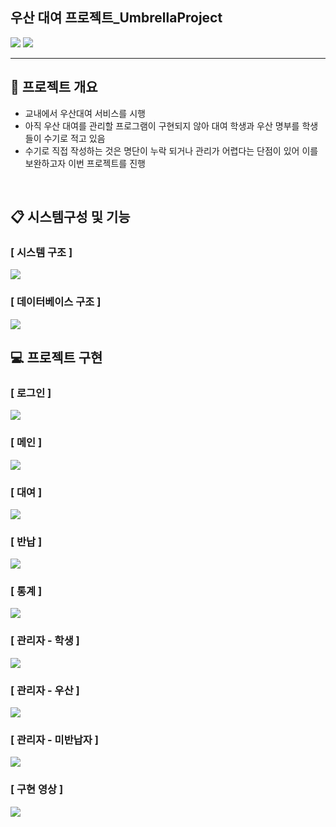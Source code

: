 ## 우산 대여 프로젝트_UmbrellaProject
<p> 
 
<img src="https://img.shields.io/badge/Java-3776AB?style=flat-square&logo=Java&logoColor=white"/>
<img src="https://img.shields.io/badge/Oracle-F80000?style=flat-square&logo=Oracle&logoColor=white"/>

</p>
<hr>

## 📑 프로젝트 개요
- 교내에서 우산대여 서비스를 시행 <br>
- 아직 우산 대여를 관리할 프로그램이 구현되지 않아 대여 학생과 우산 명부를 학생들이 수기로 적고 있음 <br>
- 수기로 직접 작성하는 것은 명단이 누락 되거나 관리가 어렵다는 단점이 있어 이를 보완하고자 이번 프로젝트를 진행
<br>

## 📋 시스템구성 및 기능

### [ 시스템 구조 ] <br>
<img src="libs/md_구성도.png">

### [ 데이터베이스 구조 ] <br>
<img src="libs/md_db.png">

<br>

## 💻 프로젝트 구현

### [ 로그인 ]
<img src="libs/md_img1.png">

### [ 메인 ]
<img src="libs/md_img2.png">

### [ 대여 ]
<img src="libs/md_img3.png">

### [ 반납 ]
<img src="libs/md_img4.png">

### [ 통계 ]
<img src="libs/md_img5.png">

### [ 관리자 - 학생 ]
<img src="libs/md_img6.png">

### [ 관리자 - 우산 ]
<img src="libs/md_img7.png">

### [ 관리자 - 미반납자 ]
<img src="libs/md_img8.png">


### [ 구현 영상 ]
<img src="libs/구현영상.gif">
